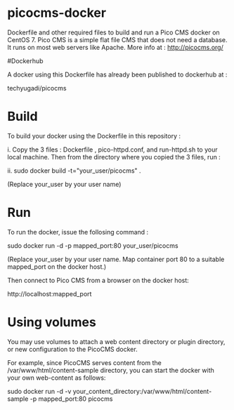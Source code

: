 # picocms-docker
Dockerfile and other required files to build and run a Pico CMS docker on CentOS 7.
Pico CMS is a simple flat file CMS that does not need a database. It runs on most web servers like Apache. More info at : http://picocms.org/

#Dockerhub

A docker using this Dockerfile has already been published to dockerhub at :

techyugadi/picocms


# Build

To build your docker using the Dockerfile in this repository :

i. Copy the 3 files : Dockerfile , pico-httpd.conf, and run-httpd.sh to your local machine. Then from the directory where you copied the 3 files, run :

ii. sudo docker build -t="your_user/picocms" . 

(Replace your_user by your user name)

# Run

To run the docker, issue the follosing command :

sudo docker run -d -p mapped_port:80 your_user/picocms

(Replace your_user by your user name. Map container port 80 to a suitable mapped_port on the docker host.)

Then connect to Pico CMS from a browser on the docker host:

http://localhost:mapped_port

# Using volumes

You may use volumes to attach a web content directory or plugin directory, or new configuration to the PicoCMS docker.

For example, since PicoCMS serves content from the /var/www/html/content-sample directory, you can start the docker with your own web-content as follows:

sudo docker run -d -v your_content_directory:/var/www/html/content-sample -p mapped_port:80 picocms
